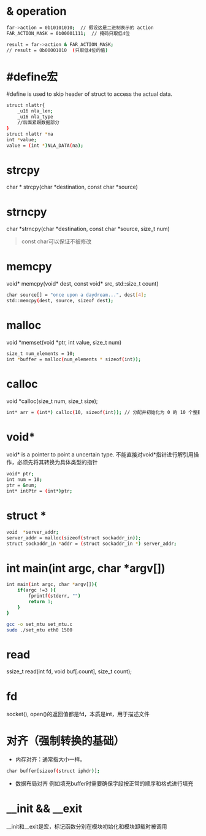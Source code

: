 # & operation
```bash
far->action = 0b10101010;  // 假设这是二进制表示的 action
FAR_ACTION_MASK = 0b00001111;  // 掩码只取低4位

result = far->action & FAR_ACTION_MASK;
// result = 0b00001010  (只取低4位的值)
```
# #define宏
#define is used to skip header of struct to access the actual data.
```bash
struct nlattr{
    _u16 nla_len;
    _u16 nla_type
    //后面紧跟数据部分
}
struct nlattr *na
int *value;
value = (int *)NLA_DATA(na);
```

# strcpy
char * strcpy(char *destination, const char *source)

# strncpy
char *strncpy(char *destination, const char *source, size_t num)
> const char可以保证不被修改

# memcpy
void* memcpy(void* dest, const void* src, std::size_t count)
```bash
char source[] = "once upon a daydream...", dest[4];
std::memcpy(dest, source, sizeof dest);
```

# malloc
void *memset(void *ptr, int value, size_t num)
```bash
size_t num_elements = 10;
int *buffer = malloc(num_elements * sizeof(int));

```
# calloc
void *calloc(size_t num, size_t size);
```bash
int* arr = (int*) calloc(10, sizeof(int)); // 分配并初始化为 0 的 10 个整数的内存

```

# void*
void* is a pointer to point a uncertain type. 不能直接对void*指针进行解引用操作，必须先将其转换为具体类型的指针
```bash
void* ptr;
int num = 10;
ptr = &num;
int* intPtr = (int*)ptr;

```

# struct *
```bash
void  *server_addr;
server_addr = malloc(sizeof(struct sockaddr_in));
struct sockaddr_in *addr = (struct sockaddr_in *) server_addr;

```
# int main(int argc, char *argv[])
```bash
int main(int argc, char *argv[]){
    if(argc !=3 ){
        fprintf(stderr, "")
        return 1;
    }
}
```
```bash
gcc -o set_mtu set_mtu.c
sudo ./set_mtu eth0 1500
```
# read
ssize_t read(int fd, void buf[.count], size_t count);

# fd
socket(), open()的返回值都是fd，本质是int，用于描述文件

# 对齐（强制转换的基础）
- 内存对齐：通常指大小一样。
```bash
char buffer[sizeof(struct iphdr)];
```
- 数据布局对齐
例如填充buffer时需要确保字段按正常的顺序和格式进行填充

# __init && __exit
__init和__exit是宏，标记函数分别在模块初始化和模块卸载时被调用